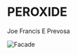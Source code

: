 # PEROXIDE
Joe Francis E Prevosa 

![Facade](https://upload.wikimedia.org/wikipedia/commons/thumb/9/98/Peroxide_group_v.2.png/800px-Peroxide_group_v.2.png) 
